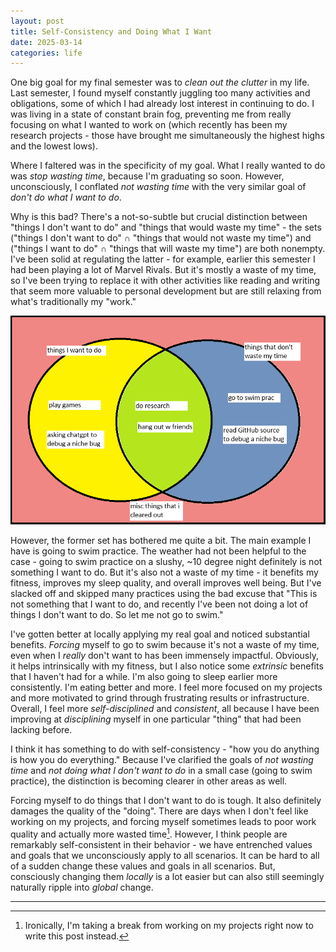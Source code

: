 ```yaml
---
layout: post
title: Self-Consistency and Doing What I Want
date: 2025-03-14
categories: life
---
```


One big goal for my final semester was to *clean out the clutter* in my life. Last semester, I found myself constantly juggling too many activities and obligations, some of which I had already lost interest in continuing to do. I was living in a state of constant brain fog, preventing me from really focusing on what I wanted to work on (which recently has been my research projects - those have brought me simultaneously the highest highs and the lowest lows).

Where I faltered was in the specificity of my goal. What I really wanted to do was *stop wasting time*, because I'm graduating so soon. However, unconsciously, I conflated *not wasting time* with the very similar goal of *don't do what I want to do*. 

Why is this bad? There's a not-so-subtle but crucial distinction between "things I don't want to do" and "things that would waste my time" - the sets ("things I don't want to do" $\cap$ "things that would not waste my time") and ("things I want to do" $\cap$ "things that will waste my time") are both nonempty. I've been solid at regulating the latter - for example, earlier this semester I had been playing a lot of Marvel Rivals. But it's mostly a waste of my time, so I've been trying to replace it with other activities like reading and writing that seem more valuable to personal development but are still relaxing from what's traditionally my "work."

![venn_diagram](/assets/self_consistency/venn_diagram_of_bs.png)

However, the former set has bothered me quite a bit. The main example I have is going to swim practice. The weather had not been helpful to the case - going to swim practice on a slushy, ~10 degree night definitely is not something I want to do. But it's also not a waste of my time - it benefits my fitness, improves my sleep quality, and overall improves well being. But I've slacked off and skipped many practices using the bad excuse that "This is not something that I want to do, and recently I've been not doing a lot of things I don't want to do. So let me not go to swim." 

I've gotten better at locally applying my real goal and noticed substantial benefits. *Forcing* myself to go to swim because it's not a waste of my time, even when I *really* don't want to has been immensely impactful. Obviously, it helps intrinsically with my fitness, but I also notice some *extrinsic* benefits that I haven't had for a while. I'm also going to sleep earlier more consistently. I'm eating better and more. I feel more focused on my projects and more motivated to grind through frustrating results or infrastructure. Overall, I feel more *self-disciplined* and *consistent*, all because I have been improving at *disciplining* myself in one particular "thing" that had been lacking before.

I think it has something to do with self-consistency - "how you do anything is how you do everything."  Because I've clarified the goals of *not wasting time* and *not doing what I don't want to do* in a small case (going to swim practice), the distinction is becoming clearer in other areas as well. 

Forcing myself to do things that I don't want to do is tough. It also definitely damages the quality of the "doing". There are days when I don't feel like working on my projects, and forcing myself sometimes leads to poor work quality and actually more wasted time[^1]. However, I think people are remarkably self-consistent in their behavior - we have entrenched values and goals that we unconsciously apply to all scenarios. It can be hard to all of a sudden change these values and goals in all scenarios. But, consciously changing them *locally* is a lot easier but can also still seemingly naturally ripple into *global* change.

---

[^1]: Ironically, I'm taking a break from working on my projects right now to write this post instead.
